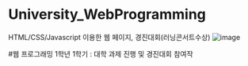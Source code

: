 # University_WebProgramming
HTML/CSS/Javascript 이용한 웹 페이지, 경진대회(러닝콘서트수상)
![image](https://user-images.githubusercontent.com/82349462/121692547-2588e100-cb03-11eb-88e1-35e99a1e085d.png)

#웹 프로그래밍
1학년 1학기 : 대학 과제 진행 및 경진대회 참여작
